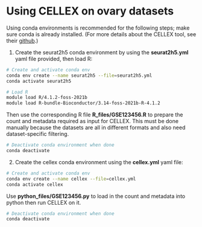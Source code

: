 # Using CELLEX on ovary datasets
Using conda environments is recommended for the following steps; make sure conda is already installed.
(For more details about the CELLEX tool, see their [github](https://github.com/perslab/CELLEX).)

1. Create the seurat2h5 conda environment by using the **seurat2h5.yml** yaml file provided, then load R:
``` bash
# Create and activate conda env
conda env create --name seurat2h5 --file=seurat2h5.yml
conda activate seurat2h5

# Load R
module load R/4.1.2-foss-2021b
module load R-bundle-Bioconductor/3.14-foss-2021b-R-4.1.2
```
Then use the corresponding R file **R_files/GSE123456.R** to prepare the count and metadata required as input for CELLEX. 
This must be done manually because the datasets are all in different formats and also need dataset-specific filtering.
``` bash
# Deactivate conda environment when done
conda deactivate
```

2. Create the cellex conda environment using the **cellex.yml** yaml file:
``` bash
# Create and activate conda env
conda env create --name cellex --file=cellex.yml
conda activate cellex
```
Use **python_files/GSE123456.py** to load in the count and metadata into python then run CELLEX on it.
``` bash
# Deactivate conda environment when done
conda deactivate
```
